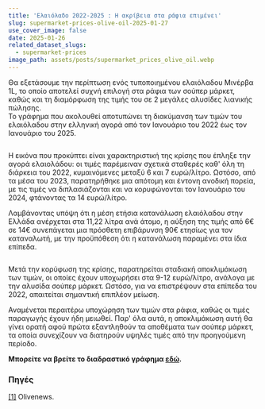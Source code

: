 ```yaml
---
title: 'Ελαιόλαδο 2022-2025 : Η ακρίβεια στα ράφια επιμένει'
slug: supermarket-prices-olive-oil-2025-01-27
use_cover_image: false
date: 2025-01-26
related_dataset_slugs:
  - supermarket-prices
image_path: assets/posts/supermarket_prices_olive_oil.webp
---
```


Θα εξετάσουμε την περίπτωση ενός τυποποιημένου ελαιόλαδου Μινέρβα 1L, το οποίο αποτελεί συχνή επιλογή στα ράφια των σούπερ μάρκετ, καθώς και τη διαμόρφωση της τιμής του σε 2 μεγάλες αλυσίδες λιανικής
πώλησης.<br>
Το γράφημα που ακολουθεί αποτυπώνει τη διακύμανση των τιμών του ελαιόλαδου στην ελληνική αγορά από τον Ιανουάριο του 2022 έως τον Ιανουάριο του 2025.

<img src="{{ site.baseurl }}/{{ item.image_path | default: 'assets/posts/supermarket-prices-olive-oil-2025-01.png' }}" class="img-fluid w-100 h-100" alt="">

Η εικόνα που προκύπτει είναι χαρακτηριστική της κρίσης που έπληξε την αγορά ελαιολάδου: οι τιμές παρέμειναν σχετικά σταθερές καθ' όλη τη διάρκεια του 2022, κυμαινόμενες μεταξύ 6 και 7 ευρώ/λίτρο.
Ωστόσο, από τα μέσα του 2023, παρατηρήθηκε μια απότομη και έντονη ανοδική πορεία, με τις τιμές να διπλασιάζονται και να κορυφώνονται τον Ιανουάριο του 2024, φτάνοντας τα 14 ευρώ/λίτρο.

Λαμβάνοντας υπόψη ότι η μέση ετήσια κατανάλωση ελαιόλαδου στην Ελλάδα ανέρχεται στα 11,22 λίτρα ανά άτομο, η αύξηση της τιμής από 6€ σε 14€ συνεπάγεται μια πρόσθετη επιβάρυνση 90€ ετησίως για τον
καταναλωτή, με την προϋπόθεση ότι η κατανάλωση παραμένει στα ίδια επίπεδα.

<img src="{{ site.baseurl }}/{{ item.image_path | default: 'assets/posts/supermarket-prices-olive-oil-2025-01_02.png' }}" class="img-fluid w-100 h-100" alt="">

Μετά την κορύφωση της κρίσης, παρατηρείται σταδιακή αποκλιμάκωση των τιμών, οι οποίες έχουν υποχωρήσει στα 9-12 ευρώ/λίτρο, ανάλογα με την αλυσίδα σούπερ μάρκετ. Ωστόσο, για να επιστρέψουν στα επίπεδα του 2022, απαιτείται σημαντική επιπλέον μείωση.

Αναμένεται περαιτέρω υποχώρηση των τιμών στα ράφια, καθώς οι τιμές παραγωγής έχουν ήδη μειωθεί. Παρ' όλα αυτά, η αποκλιμάκωση αυτή θα γίνει ορατή αφού πρώτα εξαντληθούν τα αποθέματα των σούπερ μάρκετ, τα οποία συνεχίζουν να διατηρούν υψηλές τιμές από την προηγούμενη περίοδο.

**Μπορείτε να βρείτε το διαδραστικό γράφημα [εδώ](https://dataforgreece.com/data-directory/supermarket-prices/).**


<div class="sources">
    <h3>Πηγές</h3>
    <p>
        <a href="https://www.olivenews.gr/el/diatrofi/koyzina-estiasi/ellada-echase-tin-1i-thesi-stin-kefali-katanalosi-elaioladoy/" target="_blank">[1]</a> Olivenews.
    </p>
</div>

